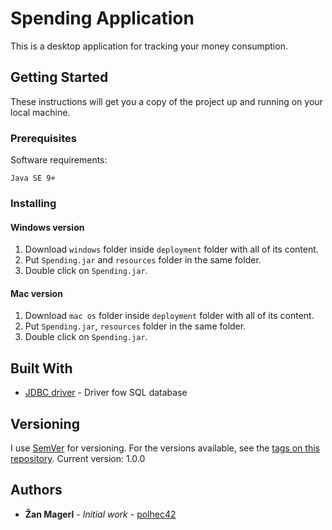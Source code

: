 # Spending Application

This is a desktop application for tracking your money consumption.

## Getting Started

These instructions will get you a copy of the project up and running on your local machine.

### Prerequisites

Software requirements:

```
Java SE 9+
```

### Installing

#### Windows version

1. Download ```windows``` folder inside ```deployment``` folder with all of its content.
2. Put ```Spending.jar``` and ```resources``` folder  in the same folder.
3. Double click on ```Spending.jar```.

#### Mac version

1. Download ```mac os``` folder inside ```deployment``` folder with all of its content.
2. Put ```Spending.jar```, ```resources``` folder in the same folder.
3. Double click on ```Spending.jar```.

## Built With

* [JDBC driver](https://docs.microsoft.com/en-us/sql/connect/jdbc) - Driver fow SQL database

## Versioning

I use [SemVer](http://semver.org/) for versioning. For the versions available, see the [tags on this repository](https://github.com/your/project/tags). 
Current version: 1.0.0

## Authors

* **Žan Magerl** - *Initial work* - [polhec42](https://github.com/polhec42)
